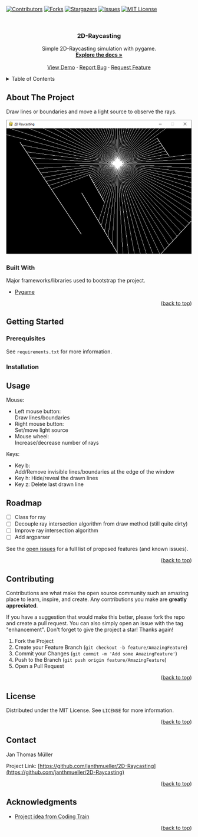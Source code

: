 <div id="top"></div>

<!-- PROJECT SHIELDS -->

[![Contributors][contributors-shield]][contributors-url]
[![Forks][forks-shield]][forks-url]
[![Stargazers][stars-shield]][stars-url]
[![Issues][issues-shield]][issues-url]
[![MIT License][license-shield]][license-url]



<!-- PROJECT LOGO -->
<br />
<div align="center">

  <h3 align="center">2D-Raycasting</h3>

  <p align="center">
    Simple 2D-Raycasting simulation with pygame.
    <br />
    <a href="https://github.com/janthmueller/2D-Raycasting"><strong>Explore the docs »</strong></a>
    <br />
    <br />
    <a href="https://github.com/janthmueller/2D-Raycasting">View Demo</a>
    ·
    <a href="https://github.com/janthmueller/2D-Raycasting/issues">Report Bug</a>
    ·
    <a href="https://github.com/janthmueller/2D-Raycasting/issues">Request Feature</a>
  </p>
</div>



<!-- TABLE OF CONTENTS -->
<details>
  <summary>Table of Contents</summary>
  <ol>
    <li>
      <a href="#about-the-project">About The Project</a>
      <ul>
        <li><a href="#built-with">Built With</a></li>
      </ul>
    </li>
    <li>
      <a href="#getting-started">Getting Started</a>
      <ul>
        <li><a href="#prerequisites">Prerequisites</a></li>
        <li><a href="#installation">Installation</a></li>
      </ul>
    </li>
    <li><a href="#usage">Usage</a></li>
    <li><a href="#roadmap">Roadmap</a></li>
    <li><a href="#contributing">Contributing</a></li>
    <li><a href="#license">License</a></li>
    <li><a href="#contact">Contact</a></li>
    <li><a href="#acknowledgments">Acknowledgments</a></li>
  </ol>
</details>



<!-- ABOUT THE PROJECT -->
## About The Project
Draw lines or boundaries and move a light source to observe the rays.

![Product Name Screen Shot][product-screenshot]






### Built With

Major frameworks/libraries used to bootstrap the project. 

* [Pygame](https://pygame.readthedocs.io/)

<p align="right">(<a href="#top">back to top</a>)</p>

<!-- GETTING STARTED -->
## Getting Started
### Prerequisites

See `requirements.txt` for more information.

### Installation

<!-- USAGE EXAMPLES -->
## Usage

Mouse:  
* Left mouse button:  
  Draw lines/boundaries
* Right mouse button:  
  Set/move light source
* Mouse wheel:  
  Increase/decrease number of rays 

Keys:  
* Key b:  
  Add/Remove invisible lines/boundaries at the edge of the window
* Key h:
  Hide/reveal the drawn lines
* Key z:
  Delete last drawn line
<!-- ROADMAP -->
## Roadmap

- [ ] Class for ray
- [ ] Decouple ray intersection algorithm from draw method (still quite dirty)
- [ ] Improve ray intersection algorithm
- [ ] Add argparser

See the [open issues](https://github.com/janthmueller/2D-Raycasting/issues) for a full list of proposed features (and known issues).

<p align="right">(<a href="#top">back to top</a>)</p>

<!-- CONTRIBUTING -->
## Contributing

Contributions are what make the open source community such an amazing place to learn, inspire, and create. Any contributions you make are **greatly appreciated**.

If you have a suggestion that would make this better, please fork the repo and create a pull request. You can also simply open an issue with the tag "enhancement".
Don't forget to give the project a star! Thanks again!

1. Fork the Project
2. Create your Feature Branch (`git checkout -b feature/AmazingFeature`)
3. Commit your Changes (`git commit -m 'Add some AmazingFeature'`)
4. Push to the Branch (`git push origin feature/AmazingFeature`)
5. Open a Pull Request

<p align="right">(<a href="#top">back to top</a>)</p>



<!-- LICENSE -->
## License

Distributed under the MIT License. See `LICENSE` for more information.

<p align="right">(<a href="#top">back to top</a>)</p>



<!-- CONTACT -->
## Contact

Jan Thomas Müller

Project Link: [https://github.com/janthmueller/2D-Raycasting](https://github.com/janthmueller/2D-Raycasting)

<p align="right">(<a href="#top">back to top</a>)</p>



<!-- ACKNOWLEDGMENTS -->
## Acknowledgments


* [Project idea from Coding Train](https://www.youtube.com/watch?v=TOEi6T2mtHo&ab_channel=TheCodingTrain)




<p align="right">(<a href="#top">back to top</a>)</p>



<!-- MARKDOWN LINKS & IMAGES -->
<!-- https://www.markdownguide.org/basic-syntax/#reference-style-links -->
[contributors-shield]: https://img.shields.io/github/contributors/janthmueller/2D-Raycasting.svg?style=for-the-badge
[contributors-url]: https://github.com/janthmueller/2D-Raycasting/graphs/contributors
[forks-shield]: https://img.shields.io/github/forks/janthmueller/2D-Raycasting.svg?style=for-the-badge
[forks-url]: https://github.com/janthmueller/2D-Raycasting/network/members
[stars-shield]: https://img.shields.io/github/stars/janthmueller/2D-Raycasting.svg?style=for-the-badge
[stars-url]: https://github.com/janthmueller/2D-Raycasting/stargazers/
[issues-shield]: https://img.shields.io/github/issues/janthmueller/2D-Raycasting.svg?style=for-the-badge
[issues-url]: https://github.com/janthmueller/2D-Raycasting/issues
[license-shield]: https://img.shields.io/github/license/janthmueller/2D-Raycasting.svg?style=for-the-badge
[license-url]: https://opensource.org/licenses/MIT
[product-screenshot]: images/2D-Raycasting.png 

